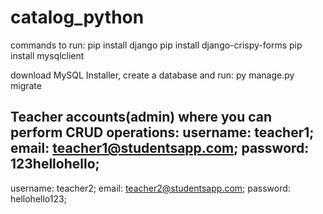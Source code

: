 # catalog_python


commands to run:
pip install django
pip install django-crispy-forms
pip install mysqlclient


download MySQL Installer,
create a database and run:
py manage.py migrate



Teacher accounts(admin) where you can perform CRUD operations:
username: teacher1;
email: teacher1@studentsapp.com;
password: 123hellohello;
----------------------------
username: teacher2;
email: teacher2@studentsapp.com;
password: hellohello123;
